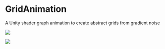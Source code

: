 # GridAnimation
A Unity shader graph animation to create abstract grids from gradient noise

![](grid_animation2.gif)

![](grid_animation.gif)